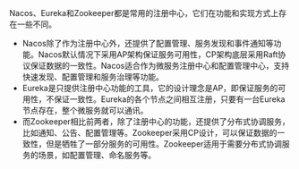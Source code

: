 Nacos、Eureka和Zookeeper都是常用的注册中心，它们在功能和实现方式上存在一些不同。

+ Nacos除了作为注册中心外，还提供了配置管理、服务发现和事件通知等功能。Nacos默认情况下采用AP架构保证服务可用性，CP架构底层采用Raft协议保证数据的一致性。Nacos适合作为微服务注册中心和配置管理中心，支持快速发现、配置管理和服务治理等功能。
+ Eureka是只提供注册中心功能的工具，它的设计理念是AP，即保证服务的可用性，不保证一致性。Eureka的各个节点之间相互注册，只要有一台Eureka节点存在，整个微服务就可以通讯。
+ 而Zookeeper相比前两者，除了注册中心的功能，还提供了分布式协调服务，比如通知、公告、配置管理等。Zookeeper采用CP设计，可以保证数据的一致性，但是牺牲了一部分服务的可用性。Zookeeper适用于需要分布式协调服务的场景，如配置管理、命名服务等。
